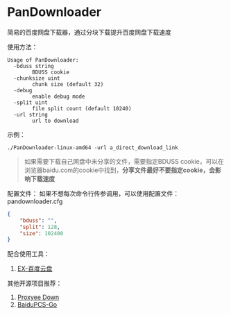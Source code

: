 # PanDownloader
简易的百度网盘下载器，通过分块下载提升百度网盘下载速度

使用方法：
```shell
Usage of PanDownloader:
  -bduss string
        BDUSS cookie
  -chunksize uint
        chunk size (default 32)
  -debug
        enable debug mode
  -split uint
        file split count (default 10240)
  -url string
        url to download
```

示例：
```shell
./PanDownloader-linux-amd64 -url a_direct_download_link
```

> 如果需要下载自己网盘中未分享的文件，需要指定BDUSS cookie，可以在浏览器baidu.com的cookie中找到，**分享文件最好不要指定cookie，会影响下载速度**

配置文件：
如果不想每次命令行传参调用，可以使用配置文件：pandownloader.cfg
```json
{
    "bduss": "",
    "split": 128,
    "size": 102400
}
```

配合使用工具：
1. [EX-百度云盘]

其他开源项目推荐：
1. [Proxyee Down]
2. [BaiduPCS-Go]

[EX-百度云盘]: https://github.com/gxvv/ex-baiduyunpan "导出下载地址脚本"
[Proxyee Down]: https://github.com/proxyee-down-org/proxyee-down "Java多线程分段下载器"
[BaiduPCS-Go]: https://github.com/iikira/BaiduPCS-Go "Go语言百度网盘客户端"
